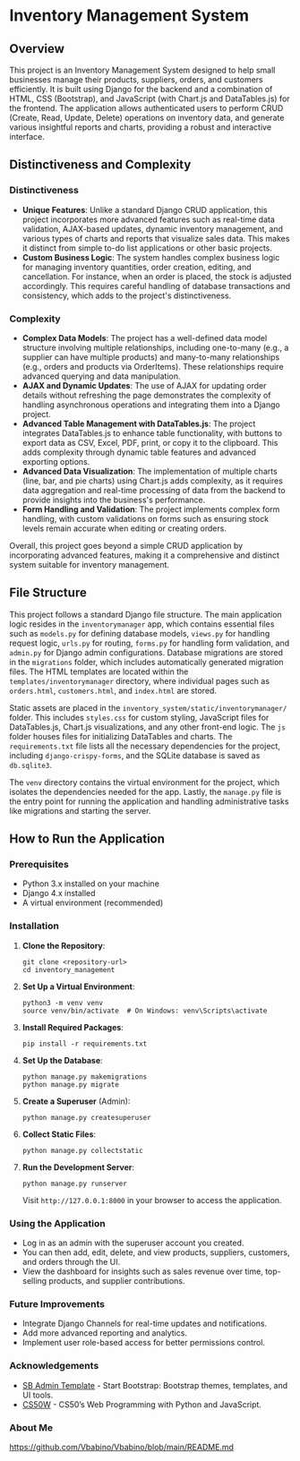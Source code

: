 # Inventory Management System

## Overview
This project is an Inventory Management System designed to help small businesses manage their products, suppliers, orders, and customers efficiently. It is built using Django for the backend and a combination of HTML, CSS (Bootstrap), and JavaScript (with Chart.js and DataTables.js) for the frontend. The application allows authenticated users to perform CRUD (Create, Read, Update, Delete) operations on inventory data, and generate various insightful reports and charts, providing a robust and interactive interface.

## Distinctiveness and Complexity

### Distinctiveness
- **Unique Features**: Unlike a standard Django CRUD application, this project incorporates more advanced features such as real-time data validation, AJAX-based updates, dynamic inventory management, and various types of charts and reports that visualize sales data. This makes it distinct from simple to-do list applications or other basic projects.
- **Custom Business Logic**: The system handles complex business logic for managing inventory quantities, order creation, editing, and cancellation. For instance, when an order is placed, the stock is adjusted accordingly. This requires careful handling of database transactions and consistency, which adds to the project's distinctiveness.

### Complexity
- **Complex Data Models**: The project has a well-defined data model structure involving multiple relationships, including one-to-many (e.g., a supplier can have multiple products) and many-to-many relationships (e.g., orders and products via OrderItems). These relationships require advanced querying and data manipulation.
- **AJAX and Dynamic Updates**: The use of AJAX for updating order details without refreshing the page demonstrates the complexity of handling asynchronous operations and integrating them into a Django project.
- **Advanced Table Management with DataTables.js**: The project integrates DataTables.js to enhance table functionality, with buttons to export data as CSV, Excel, PDF, print, or copy it to the clipboard. This adds complexity through dynamic table features and advanced exporting options.
- **Advanced Data Visualization**: The implementation of multiple charts (line, bar, and pie charts) using Chart.js adds complexity, as it requires data aggregation and real-time processing of data from the backend to provide insights into the business's performance.
- **Form Handling and Validation**: The project implements complex form handling, with custom validations on forms such as ensuring stock levels remain accurate when editing or creating orders.

Overall, this project goes beyond a simple CRUD application by incorporating advanced features, making it a comprehensive and distinct system suitable for inventory management.

## File Structure

This project follows a standard Django file structure. The main application logic resides in the `inventorymanager` app, which contains essential files such as `models.py` for defining database models, `views.py` for handling request logic, `urls.py` for routing, `forms.py` for handling form validation, and `admin.py` for Django admin configurations. Database migrations are stored in the `migrations` folder, which includes automatically generated migration files. The HTML templates are located within the `templates/inventorymanager` directory, where individual pages such as `orders.html`, `customers.html`, and `index.html` are stored.

Static assets are placed in the `inventory_system/static/inventorymanager/` folder. This includes `styles.css` for custom styling, JavaScript files for DataTables.js, Chart.js visualizations, and any other front-end logic. The `js` folder houses files for initializing DataTables and charts. The `requirements.txt` file lists all the necessary dependencies for the project, including `django-crispy-forms`, and the SQLite database is saved as `db.sqlite3`.

The `venv` directory contains the virtual environment for the project, which isolates the dependencies needed for the app. Lastly, the `manage.py` file is the entry point for running the application and handling administrative tasks like migrations and starting the server.

## How to Run the Application

### Prerequisites
- Python 3.x installed on your machine
- Django 4.x installed
- A virtual environment (recommended)

### Installation

1. **Clone the Repository**:
    ```
    git clone <repository-url>
    cd inventory_management
    ```

2. **Set Up a Virtual Environment**:
    ```
    python3 -m venv venv
    source venv/bin/activate  # On Windows: venv\Scripts\activate
    ```

3. **Install Required Packages**:
    ```
    pip install -r requirements.txt
    ```

4. **Set Up the Database**:
    ```
    python manage.py makemigrations
    python manage.py migrate
    ```

5. **Create a Superuser** (Admin):
    ```
    python manage.py createsuperuser
    ```

6. **Collect Static Files**:
    ```
    python manage.py collectstatic
    ```

7. **Run the Development Server**:
    ```
    python manage.py runserver
    ```
    Visit `http://127.0.0.1:8000` in your browser to access the application.

### Using the Application
- Log in as an admin with the superuser account you created.
- You can then add, edit, delete, and view products, suppliers, customers, and orders through the UI.
- View the dashboard for insights such as sales revenue over time, top-selling products, and supplier contributions.

### Future Improvements
- Integrate Django Channels for real-time updates and notifications.
- Add more advanced reporting and analytics.
- Implement user role-based access for better permissions control.

### Acknowledgements
- [SB Admin Template](https://startbootstrap.com/template/sb-admin) - Start Bootstrap: Bootstrap themes, templates, and UI tools.
- [CS50W](https://cs50.harvard.edu/web/2020/) - CS50’s Web Programming with Python and JavaScript. 

### About Me
https://github.com/Vbabino/Vbabino/blob/main/README.md
